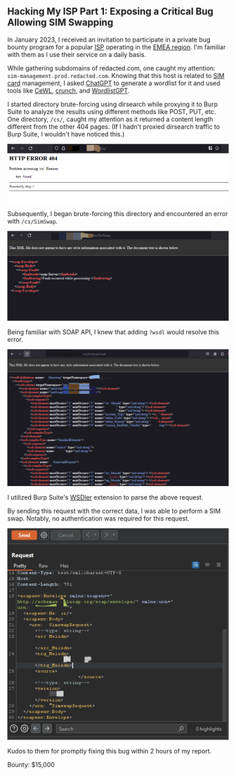 ## Hacking My ISP Part 1: Exposing a Critical Bug Allowing SIM Swapping

In January 2023, I received an invitation to participate in a private bug bounty program for a popular [ISP](https://en.m.wikipedia.org/wiki/Internet_service_provider) operating in the [EMEA region](https://en.m.wikipedia.org/wiki/Europe,_the_Middle_East_and_Africa). I'm familiar with them as I use their service on a daily basis.

While gathering subdomains of redacted.com, one caught my attention: `sim-management.prod.redacted.com`. Knowing that this host is related to [SIM card](https://en.m.wikipedia.org/wiki/SIM_card) management, I asked [ChatGPT](https://chat.openai.com/) to generate a wordlist for it and used tools like [CeWL](https://github.com/digininja/CeWL), [crunch](https://sourceforge.net/p/crunch-wordlist/code/ci/master/tree/), and [WordlistGPT](https://github.com/k4l1sh/WordlistGPT).

I started directory brute-forcing using dirsearch while proxying it to Burp Suite to analyze the results using different methods like POST, PUT, etc. One directory, `/cs/`, caught my attention as it returned a content length different from the other 404 pages. (If I hadn't proxied dirsearch traffic to Burp Suite, I wouldn't have noticed this.)

![404-cs](https://github.com/izn0u/izn0u.github.io/blob/main/_posts/404-cs.png)

Subsequently, I began brute-forcing this directory and encountered an error with `/cs/SimSwap`.

![soap-error](soap-error.png)

Being familiar with SOAP API, I knew that adding `?wsdl` would resolve this error.

![simswap-1](simswap-1.png)

I utilized Burp Suite's [WSDler](https://portswigger.net/bappstore/594a49bb233748f2bc80a9eb18a2e08f) extension to parse the above request.

By sending this request with the correct data, I was able to perform a SIM swap. Notably, no authentication was required for this request.

![simswap-2](simswap-2.png)

Kudos to them for promptly fixing this bug within 2 hours of my report.

Bounty: $15,000

